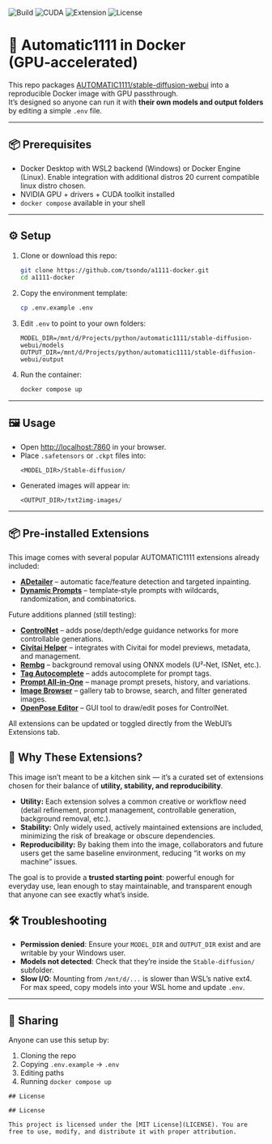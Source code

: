 
![Build](https://img.shields.io/badge/build-passing-brightgreen)
![CUDA](https://img.shields.io/badge/CUDA-12.8-blue)
![Extension](https://img.shields.io/badge/ADetailer-enabled-success)
![License](https://img.shields.io/github/license/tsondo/a1111-docker)

# 🚀 Automatic1111 in Docker (GPU‑accelerated)

This repo packages [AUTOMATIC1111/stable-diffusion-webui](https://github.com/AUTOMATIC1111/stable-diffusion-webui) into a reproducible Docker image with GPU passthrough.  
It’s designed so anyone can run it with **their own models and output folders** by editing a simple `.env` file.

---

## 📦 Prerequisites
- Docker Desktop with WSL2 backend (Windows) or Docker Engine (Linux). Enable integration with additional distros 20 current compatible linux distro chosen.
- NVIDIA GPU + drivers + CUDA toolkit installed
- `docker compose` available in your shell

---

## ⚙️ Setup

1. Clone or download this repo:
   ```bash
   git clone https://github.com/tsondo/a1111-docker.git
   cd a1111-docker
   ```

2. Copy the environment template:
   ```bash
   cp .env.example .env
   ```

3. Edit `.env` to point to your own folders:
   ```env
   MODEL_DIR=/mnt/d/Projects/python/automatic1111/stable-diffusion-webui/models
   OUTPUT_DIR=/mnt/d/Projects/python/automatic1111/stable-diffusion-webui/output
   ```

4. Run the container:
   ```bash
   docker compose up
   ```

---

## 🖼️ Usage

- Open [http://localhost:7860](http://localhost:7860) in your browser.
- Place `.safetensors` or `.ckpt` files into:
  ```
  <MODEL_DIR>/Stable-diffusion/
  ```
- Generated images will appear in:
  ```
  <OUTPUT_DIR>/txt2img-images/
  ```

---

## 📦 Pre‑installed Extensions

This image comes with several popular AUTOMATIC1111 extensions already included:

- **[ADetailer](https://github.com/Bing-su/adetailer)** – automatic face/feature detection and targeted inpainting.  
- **[Dynamic Prompts](https://github.com/adieyal/sd-dynamic-prompts)** – template‑style prompts with wildcards, randomization, and combinatorics.  


Future additions planned (still testing):

- **[ControlNet](https://github.com/Mikubill/sd-webui-controlnet)** – adds pose/depth/edge guidance networks for more controllable generations.  
- **[Civitai Helper](https://github.com/butaixianran/Stable-Diffusion-Webui-Civitai-Helper)** – integrates with Civitai for model previews, metadata, and management.  
- **[Rembg](https://github.com/AUTOMATIC1111/stable-diffusion-webui-rembg)** – background removal using ONNX models (U²‑Net, ISNet, etc.).  
- **[Tag Autocomplete](https://github.com/DominikDoom/a1111-sd-webui-tagcomplete)** – adds autocomplete for prompt tags.  
- **[Prompt All‑in‑One](https://github.com/Physton/sd-webui-prompt-all-in-one)** – manage prompt presets, history, and variations.  
- **[Image Browser](https://github.com/yfszzx/stable-diffusion-webui-images-browser)** – gallery tab to browse, search, and filter generated images.  
- **[OpenPose Editor](https://github.com/fkunn1326/openpose-editor)** – GUI tool to draw/edit poses for ControlNet.

All extensions can be updated or toggled directly from the WebUI’s Extensions tab.

## 🎯 Why These Extensions?

This image isn’t meant to be a kitchen sink — it’s a curated set of extensions chosen for their balance of **utility, stability, and reproducibility**.  

- **Utility:** Each extension solves a common creative or workflow need (detail refinement, prompt management, controllable generation, background removal, etc.).  
- **Stability:** Only widely used, actively maintained extensions are included, minimizing the risk of breakage or obscure dependencies.  
- **Reproducibility:** By baking them into the image, collaborators and future users get the same baseline environment, reducing “it works on my machine” issues.  

The goal is to provide a **trusted starting point**: powerful enough for everyday use, lean enough to stay maintainable, and transparent enough that anyone can see exactly what’s inside.


## 🛠️ Troubleshooting

- **Permission denied**: Ensure your `MODEL_DIR` and `OUTPUT_DIR` exist and are writable by your Windows user.  
- **Models not detected**: Check that they’re inside the `Stable-diffusion/` subfolder.  
- **Slow I/O**: Mounting from `/mnt/d/...` is slower than WSL’s native ext4. For max speed, copy models into your WSL home and update `.env`.

---

## 👥 Sharing

Anyone can use this setup by:
1. Cloning the repo
2. Copying `.env.example` → `.env`
3. Editing paths
4. Running `docker compose up`
```
## License

## License

This project is licensed under the [MIT License](LICENSE). You are free to use, modify, and distribute it with proper attribution.

